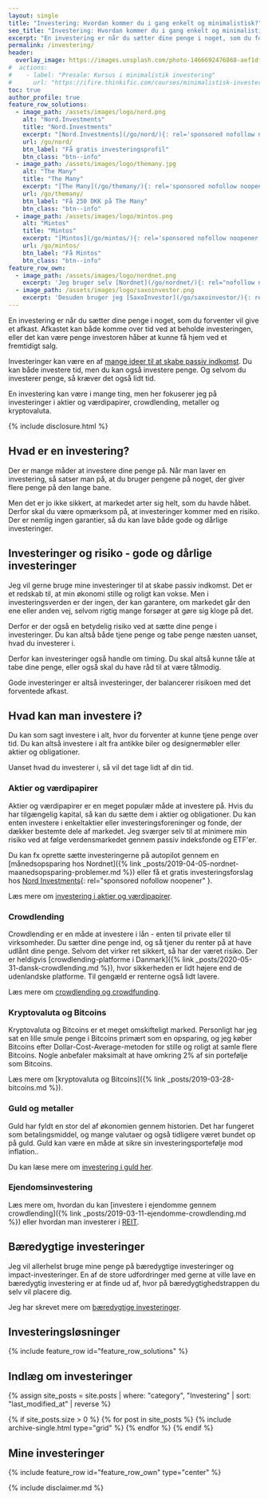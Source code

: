 ```yaml
---
layout: single
title: "Investering: Hvordan kommer du i gang enkelt og minimalistisk?"
seo_title: "Investering: Hvordan kommer du i gang enkelt og minimalistisk?"
excerpt: "En investering er når du sætter dine penge i noget, som du forventer vil give et afkast. Afkastet kan både komme over tid ved at beholde investeringen, eller det kan være penge investoren håber at kunne få hjem ved et fremtidigt salg."
permalink: /investering/
header:
  overlay_image: https://images.unsplash.com/photo-1466692476868-aef1dfb1e735?ixlib=rb-1.2.1&ixid=eyJhcHBfaWQiOjEyMDd9&auto=format&fit=crop&w=1900&q=80
#  actions:
#    - label: "Presale: Kursus i minimalistik investering"
#      url: "https://ifire.thinkific.com/courses/minimalistisk-investering"
toc: true
author_profile: true
feature_row_solutions:
  - image_path: /assets/images/logo/nord.png
    alt: "Nord.Investments"
    title: "Nord.Investments"
    excerpt: "[Nord.Investments](/go/nord/){: rel='sponsored nofollow noopener' } er en investeringsrobot, som ud fra din risikoprofil automatisk sætter dine investeringer op for et relativt lille beløb."
    url: /go/nord/
    btn_label: "Få gratis investeringsprofil"
    btn_class: "btn--info"
  - image_path: /assets/images/logo/themany.jpg
    alt: "The Many"
    title: "The Many"
    excerpt: "[The Many](/go/themany/){: rel='sponsored nofollow noopener' } gør det let at lave ejendomsinvesteringer uden selv at skulle stå for administrationen og udlejningen af ejendommene. Du investere i ejendomme for helt ned til 5.000 DKK."
    url: /go/themany/
    btn_label: "Få 250 DKK på The Many"
    btn_class: "btn--info"
  - image_path: /assets/images/logo/mintos.png
    alt: "Mintos"
    title: "Mintos"
    excerpt: "[Mintos](/go/mintos/){: rel='sponsored nofollow noopener' } er den største europæiske crowdlending-platform, hvor du får adgang til et meget diversificeret lånemarked og tjen mere end 9%+"
    url: /go/mintos/
    btn_label: "Få Mintos"
    btn_class: "btn--info"
feature_row_own:
  - image_path: /assets/images/logo/nordnet.png
    excerpt: 'Jeg bruger selv [Nordnet](/go/nordnet/){: rel="nofollow noopener" } til at opbygge min portefølje via deres [kurtagefri månedsopsparing](/nordnet-maanedsopsparing-problemer/) og aldersopsparingen.'
  - image_path: /assets/images/logo/saxoinvestor.png
    excerpt: 'Desuden bruger jeg [SaxoInvestor](/go/saxoinvestor/){: rel="nofollow noopener" } til min [aktiesparekonto](/aktiesparekonto/) og handel uden minimumskurtage.'
---
```


En investering er når du sætter dine penge i noget, som du forventer vil give et afkast. Afkastet kan både komme over tid ved at beholde investeringen, eller det kan være penge investoren håber at kunne få hjem ved et fremtidigt salg. 

Investeringer kan være en af [mange ideer til at skabe passiv indkomst](/passiv-indkomst/). Du kan både investere tid, men du kan også investere penge. Og selvom du investerer penge, så kræver det også lidt tid.

En investering kan være i mange ting, men her fokuserer jeg på investeringer i aktier og værdipapirer, crowdlending, metaller og kryptovaluta.

{% include disclosure.html %}

## Hvad er en investering?

Der er mange måder at investere dine penge på. Når man laver en investering, så satser man på, at du bruger pengene på noget, der giver flere penge på den lange bane.

Men det er jo ikke sikkert, at markedet arter sig helt, som du havde håbet. Derfor skal du være opmærksom på, at investeringer kommer med en risiko. Der er nemlig ingen garantier, så du kan lave både gode og dårlige investeringer.

## Investeringer og risiko - gode og dårlige investeringer

Jeg vil gerne bruge mine investeringer til at skabe passiv indkomst. Det er et redskab til, at min økonomi stille og roligt kan vokse. Men i investeringsverden er der ingen, der kan garantere, om markedet går den ene eller anden vej, selvom rigtig mange forsøger at gøre sig kloge på det.

Derfor er der også en betydelig risiko ved at sætte dine penge i investeringer. Du kan altså både tjene penge og tabe penge næsten uanset, hvad du investerer i.

Derfor kan investeringer også handle om timing. Du skal altså kunne tåle at tabe dine penge, eller også skal du have råd til at være tålmodig.

Gode investeringer er altså investeringer, der balancerer risikoen med det forventede afkast.

## Hvad kan man investere i?

Du kan som sagt investere i alt, hvor du forventer at kunne tjene penge over tid. Du kan altså investere i alt fra antikke biler og designermøbler eller aktier og obligationer.

Uanset hvad du investerer i, så vil det tage lidt af din tid.

### Aktier og værdipapirer

Aktier og værdipapirer er en meget populær måde at investere på. Hvis du har tilgængelig kapital, så kan du sætte dem i aktier og obligationer. Du kan enten investere i enkeltaktier eller investeringsforeninger og fonde, der dækker bestemte dele af markedet. Jeg sværger selv til at minimere min risiko ved at følge verdensmarkedet gennem passiv indeksfonde og ETF'er.

Du kan fx oprette sætte investeringerne på autopilot gennem en [månedsopsparing hos Nordnet]({% link _posts/2019-04-05-nordnet-maanedsopsparing-problemer.md %}) eller få et gratis investeringsforslag hos [Nord Investments](/go/nord/){: rel="sponsored nofollow noopener" }.

Læs mere om [investering i aktier og værdipapirer](/investering-aktier/).

### Crowdlending

Crowdlending er en måde at investere i lån - enten til private eller til virksomheder. Du sætter dine penge ind, og så tjener du renter på at have udlånt dine penge. Selvom det virker ret sikkert, så har der været risiko. Der er heldigvis [crowdlending-platforme i Danmark]({% link _posts/2020-05-31-dansk-crowdlending.md %}), hvor sikkerheden er lidt højere end de udenlandske platforme. Til gengæld er renterne også lidt lavere.

Læs mere om [crowdlending og crowdfunding](/crowdlending/).

### Kryptovaluta og Bitcoins

Kryptovaluta og Bitcoins er et meget omskifteligt marked. Personligt har jeg sat en lille smule penge i Bitcoins primært som en opsparing, og jeg køber Bitcoins efter Dollar-Cost-Average-metoden for stille og roligt at samle flere Bitcoins. Nogle anbefaler maksimalt at have omkring 2% af sin portefølje som Bitcoins. 

Læs mere om [kryptovaluta og Bitcoins]({% link _posts/2019-03-28-bitcoins.md %}).

### Guld og metaller

Guld har fyldt en stor del af økonomien gennem historien. Det har fungeret som betalingsmiddel, og mange valutaer og også tidligere været bundet op på guld. Guld kan være en måde at sikre sin investeringsportefølje mod inflation.. 

Du kan læse mere om [investering i guld her](/guld/).

### Ejendomsinvestering

Læs mere om, hvordan du kan [investere i ejendomme gennem crowdlending]({% link _posts/2019-03-11-ejendomme-crowdlending.md %}) eller hvordan man investerer i [REIT](/reit/).

## Bæredygtige investeringer

Jeg vil allerhelst bruge mine penge på bæredygtige investeringer og impact-investeringer. En af de store udfordringer med gerne at ville lave en bæredygtig investering er at finde ud af, hvor på bæredygtighedstrappen du selv vil placere dig.

Jeg har skrevet mere om [bæredygtige investeringer](/investering-vol3/).

## Investeringsløsninger

{% include feature_row id="feature_row_solutions" %}

## Indlæg om investeringer

<div class="feature__wrapper">

{% assign site_posts = site.posts | where: "category", "Investering" | sort: "last_modified_at" | reverse %}

{% if site_posts.size > 0 %}
  {% for post in site_posts %}
    {% include archive-single.html type="grid" %}
  {% endfor %}
{% endif %}

</div>

## Mine investeringer

{% include feature_row id="feature_row_own" type="center" %}

{% include disclaimer.md %}
